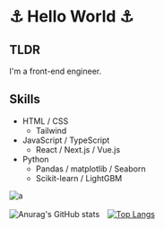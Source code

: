 <h1> ⚓️ Hello World ⚓️</h1>

## TLDR

I'm a front-end engineer.

## Skills
- HTML / CSS
  - Tailwind
- JavaScript / TypeScript
  - React / Next.js / Vue.js
- Python
  - Pandas / matplotlib / Seaborn
  - Scikit-learn / LightGBM


![a](https://media.discordapp.net/attachments/718758474259103795/859858453156462612/tenor.gif)


![Anurag's GitHub stats](https://github-readme-stats.vercel.app/api?username=arisahyper&show_icons=true&theme=radical&hide=stars)　[![Top Langs](https://github-readme-stats.vercel.app/api/top-langs/?username=arisahyper&layout=compact&theme=radical)](https://github.com/arisahyper/github-readme-stats)

